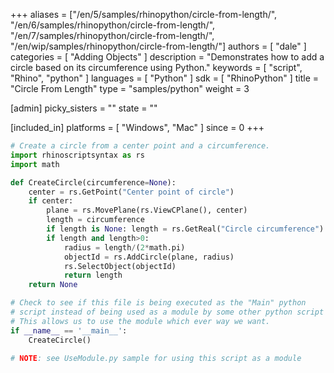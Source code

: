 +++
aliases = ["/en/5/samples/rhinopython/circle-from-length/", "/en/6/samples/rhinopython/circle-from-length/", "/en/7/samples/rhinopython/circle-from-length/", "/en/wip/samples/rhinopython/circle-from-length/"]
authors = [ "dale" ]
categories = [ "Adding Objects" ]
description = "Demonstrates how to add a circle based on its circumference using Python."
keywords = [ "script", "Rhino", "python" ]
languages = [ "Python" ]
sdk = [ "RhinoPython" ]
title = "Circle From Length"
type = "samples/python"
weight = 3

[admin]
picky_sisters = ""
state = ""

[included_in]
platforms = [ "Windows", "Mac" ]
since = 0
+++

```python
# Create a circle from a center point and a circumference.
import rhinoscriptsyntax as rs
import math

def CreateCircle(circumference=None):
    center = rs.GetPoint("Center point of circle")
    if center:
        plane = rs.MovePlane(rs.ViewCPlane(), center)
        length = circumference
        if length is None: length = rs.GetReal("Circle circumference")
        if length and length>0:
            radius = length/(2*math.pi)
            objectId = rs.AddCircle(plane, radius)
            rs.SelectObject(objectId)
            return length
    return None

# Check to see if this file is being executed as the "Main" python
# script instead of being used as a module by some other python script
# This allows us to use the module which ever way we want.
if __name__ == '__main__':
    CreateCircle()

# NOTE: see UseModule.py sample for using this script as a module
```
